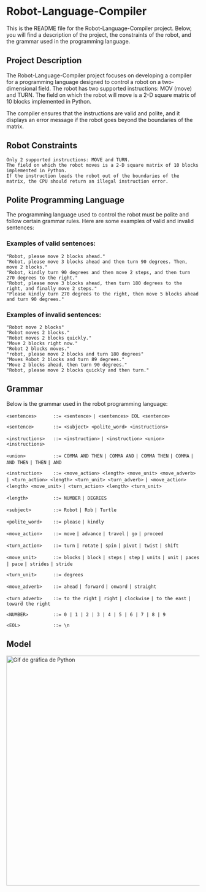 # Robot-Language-Compiler

This is the README file for the Robot-Language-Compiler project. Below, you will find a description of the project, the constraints of the robot, and the grammar used in the programming language.

## Project Description

The Robot-Language-Compiler project focuses on developing a compiler for a programming language designed to control a robot on a two-dimensional field. The robot has two supported instructions: MOV (move) and TURN. The field on which the robot will move is a 2-D square matrix of 10 blocks implemented in Python.

The compiler ensures that the instructions are valid and polite, and it displays an error message if the robot goes beyond the boundaries of the matrix.

## Robot Constraints

    Only 2 supported instructions: MOVE and TURN.
    The field on which the robot moves is a 2-D square matrix of 10 blocks implemented in Python.
    If the instruction leads the robot out of the boundaries of the matrix, the CPU should return an illegal instruction error.

## Polite Programming Language

The programming language used to control the robot must be polite and follow certain grammar rules. Here are some examples of valid and invalid sentences:
### Examples of valid sentences:

    "Robot, please move 2 blocks ahead."
    "Robot, please move 3 blocks ahead and then turn 90 degrees. Then, move 2 blocks."
    "Robot, kindly turn 90 degrees and then move 2 steps, and then turn 270 degrees to the right."
    "Robot, please move 3 blocks ahead, then turn 180 degrees to the right, and finally move 2 steps."
    "Please kindly turn 270 degrees to the right, then move 5 blocks ahead and turn 90 degrees."

### Examples of invalid sentences:

    "Robot move 2 blocks"
    "Robot moves 2 blocks."
    "Robot moves 2 blocks quickly."
    "Move 2 blocks right now."
    "Robot 2 blocks moves."
    "robot, please move 2 blocks and turn 180 degrees"
    "Moves Robot 2 blocks and turn 89 degrees."
    "Move 2 blocks ahead, then turn 90 degrees."
    "Robot, please move 2 blocks quickly and then turn."

## Grammar

Below is the grammar used in the robot programming language:

```<sentences>      ::= <sentence>```
                   ```| <sentences> EOL <sentence>```

```<sentence>       ::= <subject> <polite_word> <instructions>```

```<instructions>   ::= <instruction>```
                   ```| <instruction> <union> <instructions>```

```<union>          ::= COMMA AND THEN```
                   ```| COMMA AND```
                   ```| COMMA THEN```
                   ```| COMMA```
                   ```| AND THEN```
                   ```| THEN```
                   ```| AND```

```<instruction>    ::= <move_action> <length> <move_unit> <move_adverb>```
                   ```| <turn_action> <length> <turn_unit> <turn_adverb>```
                   ```| <move_action> <length> <move_unit>```
                   ```| <turn_action> <length> <turn_unit>```

```<length>         ::= NUMBER```
                   ```| DEGREES```

```<subject>        ::= Robot```
                    ```| Rob```
                    ```| Turtle```

```<polite_word>    ::= please```
                    ```| kindly```

```<move_action>    ::= move```
                   ```| advance```
                   ```| travel```
                   ```| go```
                   ```| proceed```

```<turn_action>    ::= turn```
                   ```| rotate```
                   ```| spin```
                   ```| pivot```
                   ```| twist```
                   ```| shift```

```<move_unit>      ::= blocks```
                   ```| block```
                   ```| steps```
                   ```| step```
                   ```| units```
                   ```| unit```
                   ```| paces```
                   ```| pace```
                   ```| strides```
                   ```| stride```

```<turn_unit>      ::= degrees```

```<move_adverb>    ::= ahead```
                   ```| forward```
                   ```| onward```
                   ```| straight```

```<turn_adverb>    ::= to the right```
                   ```| right```
                   ```| clockwise```
                   ```| to the east```
                   ```| toward the right```

```<NUMBER>         ::= 0 | 1 | 2 | 3 | 4 | 5 | 6 | 7 | 8 | 9```

```<EOL>            ::= \n```

## Model
<img src="graph.gif" alt="Gif de gráfica de Python" width="600">

